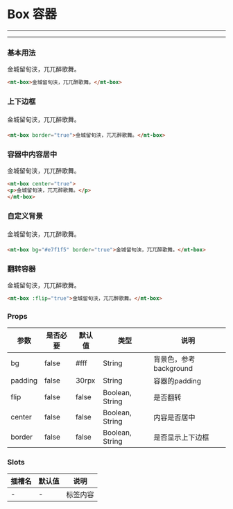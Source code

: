 # Box 容器
***
***

### 基本用法
<mt-box>金城留旬浃，兀兀醉歌舞。</mt-box>

```html
<mt-box>金城留旬浃，兀兀醉歌舞。</mt-box>
```


### 上下边框
<div style="margin: 20px 0">
<mt-box border="true">金城留旬浃，兀兀醉歌舞。</mt-box>
</div>

```html
<mt-box border="true">金城留旬浃，兀兀醉歌舞。</mt-box>
```


### 容器中内容居中
<mt-box center="true">
<p>金城留旬浃，兀兀醉歌舞。</p>
</mt-box>

```html
<mt-box center="true">
<p>金城留旬浃，兀兀醉歌舞。</p>
</mt-box>
```


### 自定义背景
<div style="margin: 20px 0">
<mt-box bg="#e7f1f5" border="true">金城留旬浃，兀兀醉歌舞。</mt-box>
</div>

```html
<mt-box bg="#e7f1f5" border="true">金城留旬浃，兀兀醉歌舞。</mt-box>
```


### 翻转容器
<mt-box :flip="true">金城留旬浃，兀兀醉歌舞。</mt-box>

```html
<mt-box :flip="true">金城留旬浃，兀兀醉歌舞。</mt-box>
```

### Props
| 参数          | 是否必要         | 默认值        | 类型                  | 说明                |
|----------|--------------|---------|------------------|-------------------|
| bg          | false |  #fff      | String              | 背景色，参考background
| padding     | false |  30rpx          | String              | 容器的padding
| flip        |  false | false           | Boolean, String     | 是否翻转
| center      | false |  false          | Boolean, String     | 内容是否居中
| border      | false | false           | Boolean, String     | 是否显示上下边框

### Slots

|插槽名     |    默认值     |    说明     |
|----------|--------------|---------|
|-    |-    |标签内容|
